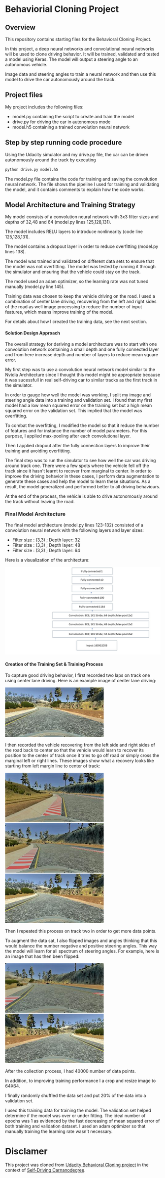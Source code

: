 # Behaviorial Cloning Project

## Overview

This repository contains starting files for the Behavioral Cloning Project.

In this project, a deep neural networks and convolutional neural networks will be used to clone driving behavior. It will be trained, validated and tested a model using Keras. The model will output a steering angle to an autonomous vehicle.

Image data and steering angles to train a neural network and then use this model to drive the car autonomously around the track.

[//]: # (Image References)

[image1]: https://github.com/BrunoEduardoCSantos/Behavioral-Cloning/blob/master/images/architecture.jpg "Model Visualization"
[image2]: https://github.com/BrunoEduardoCSantos/Behavioral-Cloning/blob/master/images/ray_scale.png "Grayscaling"
[image3]: https://github.com/BrunoEduardoCSantos/Behavioral-Cloning/blob/master/images/crossing_1.jpg "Recovery Image"
[image4]: https://github.com/BrunoEduardoCSantos/Behavioral-Cloning/blob/master/images/crossing_2.jpg "Recovery Image"
[image6]: https://github.com/BrunoEduardoCSantos/Behavioral-Cloning/blob/master/images/crossing_3.jpg "Recovery Image"
[image5]: https://github.com/BrunoEduardoCSantos/Behavioral-Cloning/blob/master/images/initia_image.png "Normal Image"
[image7]: https://github.com/BrunoEduardoCSantos/Behavioral-Cloning/blob/master/images/flip.png "Flipped Image"
[image8]: https://github.com/BrunoEduardoCSantos/Behavioral-Cloning/blob/master/images/crop2.png "Crop image"


## Project files 

My project includes the following files:
* model.py containing the script to create and train the model
* drive.py for driving the car in autonomous mode
* model.h5 containing a trained convolution neural network 


## Step by step running code procedure
Using the Udacity simulator and my drive.py file, the car can be driven autonomously around the track by executing 
```sh
python drive.py model.h5
```
The model.py file contains the code for training and saving the convolution neural network. The file shows the pipeline I used for training and validating the model, and it contains comments to explain how the code works.

## Model Architecture and Training Strategy

My model consists of a convolution neural network with 3x3 filter sizes and depths of 32,48 and 64 (model.py lines 125,128,131).

The model includes RELU layers to introduce nonlinearity (code line 125,128,131). 

The model contains a dropout layer in order to reduce overfitting (model.py lines 138). 

The model was trained and validated on different data sets to ensure that the model was not overfitting. The model was tested by running it through the simulator and ensuring that the vehicle could stay on the track.

The model used an adam optimizer, so the learning rate was not tuned manually (model.py line 145).

Training data was chosen to keep the vehicle driving on the road. I used a combination of center lane driving, recovering from the left and right sides of the road as well image processing to reduce the number of input features, which means improve training of the model.

For details about how I created the training data, see the next section. 

####  Solution Design Approach

The overall strategy for deriving a model architecture was to start with one convolution network containing a small depth and one fully connected layer and from here increase depth and number of layers to reduce mean square error.

My first step was to use a convolution neural network model similar to the Nvidia Architecture since I thought this model might be appropriate because it was sucessfull in real self-driving car to similar tracks as the first track in the simulator.

In order to gauge how well the model was working, I split my image and steering angle data into a training and validation set. I found that my first model had a low mean squared error on the training set but a high mean squared error on the validation set. This implied that the model was overfitting. 

To combat the overfitting, I modified the model so that it reduce the number of features and for instance the number of model parameters. For this purpose, I applied max-pooling after each convolutional layer.

Then I applied dropout after the fully connection layers to improve their training and avoiding overfitting.

The final step was to run the simulator to see how well the car was driving around track one. There were a few spots where the vehicle fell off the track since it hasn't learnt to recover from marginal to center. In order to improve the driving behavior in these cases, I perform data augmentation to generate these cases and help the model to learn these situations. As a result, the model generalized and performed better to all driving behaviours.

At the end of the process, the vehicle is able to drive autonomously around the track without leaving the road.

### Final Model Architecture

The final model architecture (model.py lines 123-132) consisted of a convolution neural network with the following layers and layer sizes:
* Filter size : (3,3) ; Depth layer: 32
* Filter size : (3,3) ; Depth layer: 48
* Filter size : (3,3) ; Depth layer: 64

Here is a visualization of the architecture:

![alt text][image1]

#### Creation of the Training Set & Training Process

To capture good driving behavior, I first recorded two laps on track one using center lane driving. Here is an example image of center lane driving:

![alt text][image5]

I then recorded the vehicle recovering from the left side and right sides of the road back to center so that the vehicle would learn to recover its position to the center of track once it tries to go off road or simply cross the marginal left or right lines.
These images show what a recovery looks like starting from left margin line to center of track:

![alt text][image3]
![alt text][image4]
![alt text][image5]

Then I repeated this process on track two in order to get more data points.

To augment the data sat, I also flipped images and angles thinking that this would balance the number negative and positive steering angles. This way the model will learn for all spectrum of steering angles. For example, here is an image that has then been flipped:

![alt text][image6]
![alt text][image7]


After the collection process, I had 40000 number of data points.

In addition, to improving training performance I a crop and resize image to 64X64.

I finally randomly shuffled the data set and put 20% of the data into a validation set. 

I used this training data for training the model. The validation set helped determine if the model was over or under fitting. The ideal number of epochs was 1 as evidenced by the fast decreasing of mean squared error of both training and validation dataset. I used an adam optimizer so that manually training the learning rate wasn't necessary.

# Disclamer

This project was cloned from [Udacity Behavioral Cloning project](https://github.com/udacity/CarND-Behavioral-Cloning-P3) in the context of [Self-Driving Carnanodegree](https://eu.udacity.com/course/self-driving-car-engineer-nanodegree--nd013).
